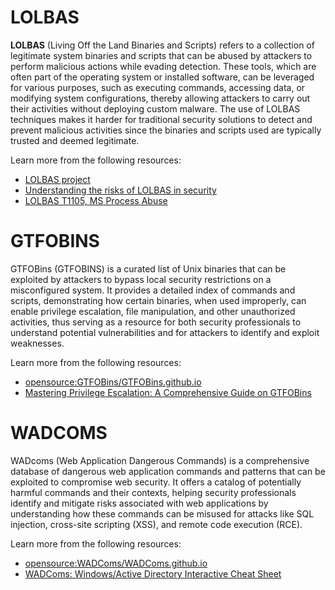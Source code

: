 # LOLBAS

**LOLBAS** (Living Off the Land Binaries and Scripts) refers to a collection of legitimate system binaries and scripts that can be abused by attackers to perform malicious actions while evading detection. These tools, which are often part of the operating system or installed software, can be leveraged for various purposes, such as executing commands, accessing data, or modifying system configurations, thereby allowing attackers to carry out their activities without deploying custom malware. The use of LOLBAS techniques makes it harder for traditional security solutions to detect and prevent malicious activities since the binaries and scripts used are typically trusted and deemed legitimate.

Learn more from the following resources:

- [LOLBAS project](https://lolbas-project.github.io/#)
- [Understanding the risks of LOLBAS in security](https://pentera.io/blog/the-lol-isnt-so-funny-when-it-bites-you-in-the-bas/)
- [LOLBAS T1105, MS Process Abuse](https://www.youtube.com/watch?v=fq2_VvAU29g)

# GTFOBINS

GTFOBins (GTFOBINS) is a curated list of Unix binaries that can be exploited by attackers to bypass local security restrictions on a misconfigured system. It provides a detailed index of commands and scripts, demonstrating how certain binaries, when used improperly, can enable privilege escalation, file manipulation, and other unauthorized activities, thus serving as a resource for both security professionals to understand potential vulnerabilities and for attackers to identify and exploit weaknesses.

Learn more from the following resources:

- [opensource:GTFOBins/GTFOBins.github.io](https://gtfobins.github.io/)
- [Mastering Privilege Escalation: A Comprehensive Guide on GTFOBins](https://www.youtube.com/watch?v=gx6CTtWohLQ)

# WADCOMS

WADcoms (Web Application Dangerous Commands) is a comprehensive database of dangerous web application commands and patterns that can be exploited to compromise web security. It offers a catalog of potentially harmful commands and their contexts, helping security professionals identify and mitigate risks associated with web applications by understanding how these commands can be misused for attacks like SQL injection, cross-site scripting (XSS), and remote code execution (RCE).

Learn more from the following resources:

- [opensource:WADComs/WADComs.github.io](https://wadcoms.github.io/)
- [WADComs: Windows/Active Directory Interactive Cheat Sheet](https://john-woodman.com/research/wadcoms/)
